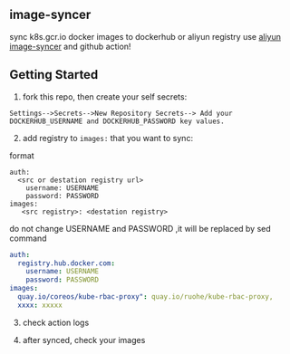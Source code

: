 
## image-syncer
sync k8s.gcr.io docker images to dockerhub or aliyun registry use [aliyun image-syncer](https://github.com/AliyunContainerService/image-syncer) and github action!

## Getting Started

1. fork this repo, then create your self secrets:
```
Settings-->Secrets-->New Repository Secrets--> Add your DOCKERHUB_USERNAME and DOCKERHUB_PASSWORD key values.
```

2. add registry to `images:` that you want to sync:

format
```
auth:
  <src or destation registry url>
    username: USERNAME
    password: PASSWORD
images:
   <src registry>: <destation registry>
```

do not change USERNAME and PASSWORD ,it will be replaced by sed command

```yaml
auth:
  registry.hub.docker.com:
    username: USERNAME
    password: PASSWORD
images:
  quay.io/coreos/kube-rbac-proxy": quay.io/ruohe/kube-rbac-proxy,
  xxxx: xxxxx
```

3. check action logs

4. after synced, check your images
